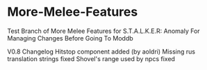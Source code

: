# More-Melee-Features
Test Branch of More Melee Features for S.T.A.L.K.E.R: Anomaly For Managing Changes Before Going To Moddb

V0.8 Changelog
	Hitstop component added (by aoldri)
	Missing rus translation strings fixed
	Shovel's range used by npcs fixed
	
